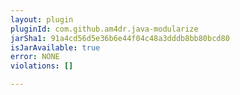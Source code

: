 ```yaml
---
layout: plugin
pluginId: com.github.am4dr.java-modularize
jarSha1: 91a4cd56d5e36b6e44f04c48a3dddb8bb80bcd80
isJarAvailable: true
error: NONE
violations: []

---
```

